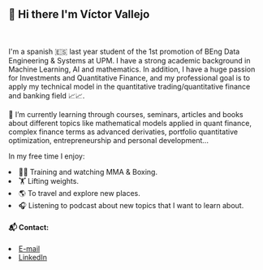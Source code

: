 <br><h2>👋 Hi there I'm Víctor Vallejo</h2></br>
<br>I'm a spanish 🇪🇸 last year student of the 1st promotion of BEng Data Engineering & Systems at UPM. I have a strong academic background in Machine Learning, AI and mathematics. In addition, I have a huge passion for Investments and Quantitative Finance, and my professional goal is to apply my technical model in the quantitative trading/quantitative finance and banking field 📈📈.

🌱 I’m currently learning through courses, seminars, articles and books about different topics like mathematical models applied in quant finance, complex finance terms as advanced derivaties, portfolio quantitative optimization, entrepreneurship and personal development...

In my free time I enjoy:</br>
<li>🥊🤼‍ Training and watching MMA & Boxing.</li>
<li>🏋 Lifting weights.</li>
<li>🌎 To travel and explore new places.</li>
<li>🎧 Listening to podcast about new topics that I want to learn about.</li>

<h4>📬 Contact:</h4>
<li><a href= "mailto:vvalleejo@gmail.com">E-mail</a></li>
<li><a href= "https://www.linkedin.com/in/victor-vallejo-carmona">LinkedIn</a></li>


<!--
**vvalleejo/vvalleejo** is a ✨ _special_ ✨ repository because its `README.md` (this file) appears on your GitHub profile.

Here are some ideas to get you started:

- 🔭 I’m currently working on ...
- 🌱 I’m currently learning ...
- 👯 I’m looking to collaborate on ...
- 🤔 I’m looking for help with ...
- 💬 Ask me about ...
- 📫 How to reach me: ...
- 😄 Pronouns: ...
- ⚡ Fun fact: ...
-->
